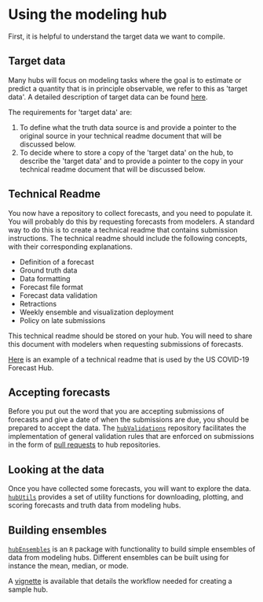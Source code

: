 # Using the modeling hub  

First, it is helpful to understand the target data we want to compile.  

## Target data  

Many hubs will focus on modeling tasks where the goal is to estimate or predict a quantity that is in principle observable, we refer to this as 'target data'. A detailed description of target data can be found [here](../user-guide/target-data.md).  

The requirements for 'target data' are:  
1. To define what the truth data source is and provide a pointer to the original source in your technical readme document that will be discussed below.  
2. To decide where to store a copy of the 'target data' on the hub, to describe the 'target data' and to provide a pointer to the copy in your technical readme document that will be discussed below.  

## Technical Readme  

You now have a repository to collect forecasts, and you need to populate it. You will probably do this by requesting forecasts from modelers. A standard way to do this is to create a technical readme that contains submission instructions. The technical readme should include the following concepts, with their corresponding explanations.  
- Definition of a forecast  
- Ground truth data  
- Data formatting  
- Forecast file format  
- Forecast data validation  
- Retractions  
- Weekly ensemble and visualization deployment  
- Policy on late submissions  

This technical readme should be stored on your hub. You will need to share this document with modelers when requesting submissions of forecasts.  

[Here](https://github.com/reichlab/covid19-forecast-hub/blob/master/data-processed/README.md) is an example of a technical readme that is used by the US COVID-19 Forecast Hub.

## Accepting forecasts  

Before you put out the word that you are accepting submissions of forecasts and give a date of when the submissions are due, you should be prepared to accept the data.  The [`hubValidations`](https://infectious-disease-modeling-hubs.github.io/hubValidations/) repository facilitates the implementation of general validation rules that are enforced on submissions in the form of [pull requests](https://docs.github.com/articles/about-pull-requests) to hub repositories.  

## Looking at the data  
Once you have collected some forecasts, you will want to explore the data. [`hubUtils`](https://infectious-disease-modeling-hubs.github.io/hubUtils/) provides a set of utility functions for downloading, plotting, and scoring forecasts and truth data from modeling hubs.  

## Building ensembles  
[`hubEnsembles`](https://infectious-disease-modeling-hubs.github.io/hubEnsembles/) is an `R` package with functionality to build simple ensembles of data from modeling hubs. Different ensembles can be built using for instance the mean, median, or mode.  

A [vignette](../supplemental/example_workflow.html) is available that details the workflow needed for creating a sample hub.  

